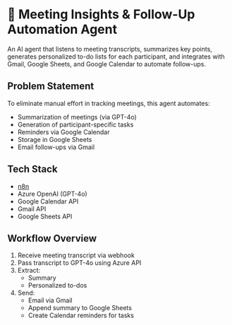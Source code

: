
# 🤖 Meeting Insights & Follow-Up Automation Agent

An AI agent that listens to meeting transcripts, summarizes key points, generates personalized to-do lists for each participant, and integrates with Gmail, Google Sheets, and Google Calendar to automate follow-ups.

##  Problem Statement
To eliminate manual effort in tracking meetings, this agent automates:
- Summarization of meetings (via GPT-4o)
- Generation of participant-specific tasks
- Reminders via Google Calendar
- Storage in Google Sheets
- Email follow-ups via Gmail

## Tech Stack
- [n8n](https://n8n.io/)
- Azure OpenAI (GPT-4o)
- Google Calendar API
- Gmail API
- Google Sheets API

##  Workflow Overview
1. Receive meeting transcript via webhook
2. Pass transcript to GPT-4o using Azure API
3. Extract:
   - Summary
   - Personalized to-dos
4. Send:
   - Email via Gmail
   - Append summary to Google Sheets
   - Create Calendar reminders for tasks

